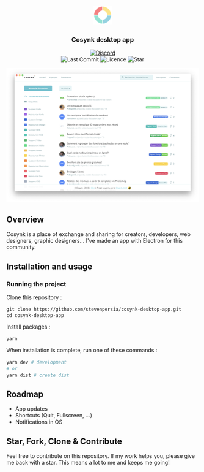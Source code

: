 <h1 align="center">
	<img
		width="48"
		alt="Cosynk"
		src="https://raw.githubusercontent.com/stevenpersia/cosynk-desktop-app/master/src/main/assets/64x64.png">
</h1>
<h3 align="center">
	Cosynk desktop app
</h3>

<p align="center">
	<a href="https://discord.gg/qSEq7XE"><img alt="Discord" src="https://img.shields.io/discord/536625602967502889.svg?colorB=7289DA&label=discord&style=flat-square"></a>
	<br>
	<img alt="Last Commit" src="https://img.shields.io/github/last-commit/stevenpersia/cosynk-desktop-app.svg?style=flat-square">
	<img alt="Licence" src="https://img.shields.io/github/license/stevenpersia/cosynk-desktop-app.svg?style=flat-square">
	<img alt="Star" src="https://img.shields.io/badge/you%20like%20%3F-STAR%20ME-blue.svg?style=flat-square">
</p>

<p align="center">
	<img src="https://raw.githubusercontent.com/stevenpersia/cosynk-desktop-app/master/src/main/assets/preview-cosynk.png">
</p>

## Overview
Cosynk is a place of exchange and sharing for creators, developers, web designers, graphic designers... I've made an app with Electron for this community.

## Installation and usage
### Running the project

Clone this repository :

```
git clone https://github.com/stevenpersia/cosynk-desktop-app.git
cd cosynk-desktop-app
```

Install packages :

```
yarn
```

When installation is complete, run one of these commands :

```bash
yarn dev # development
# or
yarn dist # create dist
```

## Roadmap

- App updates
- Shortcuts (Quit, Fullscreen, ...)
- Notifications in OS 

## Star, Fork, Clone & Contribute

Feel free to contribute on this repository. If my work helps you, please give me back with a star. This means a lot to me and keeps me going!
